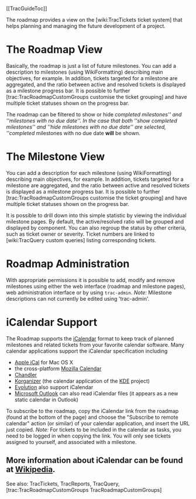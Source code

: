 [[TracGuideToc]]

The roadmap provides a view on the [wiki:TracTickets ticket system] that helps planning and managing the future development of a project.

# The Roadmap View

Basically, the roadmap is just a list of future milestones. You can add a description to milestones (using WikiFormatting) describing main objectives, for example. In addition, tickets targeted for a milestone are aggregated, and the ratio between active and resolved tickets is displayed as a milestone progress bar.  It is possible to further [trac:TracRoadmapCustomGroups customise the ticket grouping] and have multiple ticket statuses shown on the progress bar.

The roadmap can be filtered to show or hide _completed milestones'' and ''milestones with no due date''. In the case that both ''show completed milestones'' and ''hide milestones with no due date'' are selected, ''completed_ milestones with no due date __will__ be shown.

# The Milestone View

You can add a description for each milestone (using WikiFormatting) describing main objectives, for example. In addition, tickets targeted for a milestone are aggregated, and the ratio between active and resolved tickets is displayed as a milestone progress bar.  It is possible to further [trac:TracRoadmapCustomGroups customise the ticket grouping] and have multiple ticket statuses shown on the progress bar.

It is possible to drill down into this simple statistic by viewing the individual milestone pages. By default, the active/resolved ratio will be grouped and displayed by component. You can also regroup the status by other criteria, such as ticket owner or severity. Ticket numbers are linked to [wiki:TracQuery custom queries] listing corresponding tickets.

# Roadmap Administration

With appropriate permissions it is possible to add, modify and remove milestones using either the web interface (roadmap and milestone pages), web administration interface or by using `trac-admin`. 
*Note:* Milestone descriptions can not currently be edited using 'trac-admin'.

# iCalendar Support

The Roadmap supports the [iCalendar](http://www.ietf.org/rfc/rfc2445.txt) format to keep track of planned milestones and related tickets from your favorite calendar software. Many calendar applications support the iCalendar specification including
* [Apple iCal](http://www.apple.com/ical/) for Mac OS X
* the cross-platform [Mozilla Calendar](http://www.mozilla.org/projects/calendar/)
* [Chandler](http://chandlerproject.org)
* [Korganizer](http://kontact.kde.org/korganizer/) (the calendar application of the [KDE](http://www.kde.org/) project)
* [Evolution](http://www.novell.com/de-de/products/desktop/features/evolution.html) also support iCalendar
* [Microsoft Outlook](http://office.microsoft.com/en-us/outlook/) can also read iCalendar files (it appears as a new static calendar in Outlook)

To subscribe to the roadmap, copy the iCalendar link from the roadmap (found at the bottom of the page) and choose the "Subscribe to remote calendar" action (or similar) of your calendar application, and insert the URL just copied.
*Note:* For tickets to be included in the calendar as tasks, you need to be logged in when copying the link. You will only see tickets assigned to yourself, and associated with a milestone.

More information about iCalendar can be found at [Wikipedia](http://en.wikipedia.org/wiki/ICalendar).
----
See also: TracTickets, TracReports, TracQuery, [trac:TracRoadmapCustomGroups TracRoadmapCustomGroups]
